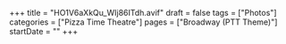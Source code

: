 +++
title = "HO1V6aXkQu_WIj86ITdh.avif"
draft = false
tags = ["Photos"]
categories = ["Pizza Time Theatre"]
pages = ["Broadway (PTT Theme)"]
startDate = ""
+++

